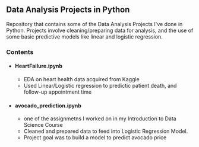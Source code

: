 ## Data Analysis Projects in Python

Repository that contains some of the Data Analysis Projects I've done in Python. Projects involve cleaning/preparing data for analysis, and the use of some basic predictive models like linear and logistic regression.

### Contents

- #### HeartFailure.ipynb

  - EDA on heart health data acquired from Kaggle
  - Used Linear/Logistic regression to predictic patient death, and follow-up appointment time

- #### avocado_prediction.ipynb

  - one of the assignmetns I worked on in my Introduction to Data Science Course
  - Cleaned and prepared data to feed into Logistic Regression Model. 
  - Project goal was to build a model to predict avocado price 